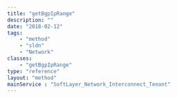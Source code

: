 ```yaml
---
title: "getBgpIpRange"
description: ""
date: "2018-02-12"
tags:
    - "method"
    - "sldn"
    - "Network"
classes:
    - "getBgpIpRange"
type: "reference"
layout: "method"
mainService : "SoftLayer_Network_Interconnect_Tenant"
---
```

